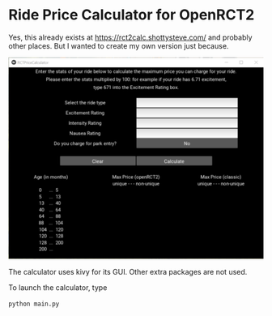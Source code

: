 # Ride Price Calculator for OpenRCT2

Yes, this already exists at <https://rct2calc.shottysteve.com/> and probably other places. But I wanted to create my own version just because.


![Price Calculator window](pricecalculator.png)

The calculator uses kivy for its GUI. Other extra packages are not used.

To launch the calculator, type

`python main.py`

